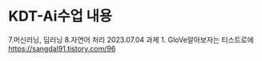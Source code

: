# KDT-Ai수업 내용 
7.머신러닝, 딥러닝 
8.자연어 처리 
2023.07.04 과제 1. GloVe알아보자는 티스트로에  https://sangdal91.tistory.com/96
